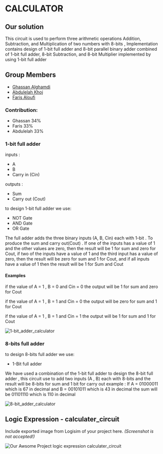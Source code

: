# CALCULATOR
## Our solution
This circuit is used to perform three arithmetic operations Addition, Subtraction, and Multiplication of two numbers with 8-bits , Implementation contains design of 1-bit full adder and 8-bit parallel binary adder combined of 1-bit full adder, 8-bit Subtraction, and 8-bit Multiplier implemented by using 1-bit full adder

## Group Members
[comment]: <> (each group memeber should write his first, middle and last name with link to his GitHub account)
- [Ghassan Alghamdi](https://github.com/ONLYGHASSAN)
- [Abdulelah Khoj](https://github.com/abdulelah-khoj)
- [Faris Aloufi](https://github.com/Farisaloufi)

[comment]: <> (Students should include the contribution percentage of each group member.)
[comment]: <> (Example:)
### Contribution:
- Ghassan 34%
- Faris 33%
- Abdulelah 33%




### 1-bit full adder 
inputs : 
- A
- B
- Carry in (Cin)

outputs : 
- Sum
- Carry out (Cout)

to design 1-bit full adder we use:
- NOT Gate
- AND Gate
- OR Gate

The full adder adds the three binary inputs (A, B, Cin) each with 1-bit . To produce the sum and carry out(Cout) . If one of the inputs has a value of 1 and the other values ​​are zero, then the result will be 1 for sum and zero for Cout, if two of the inputs have a value of 1 and the third input has a value of zero, then the result will be zero for sum and 1 for Cout, and if all inputs have a value of 1 then the result will be 1 for Sum and Cout



#### Examples
if the value of A = 1 , B = 0 and Cin = 0
the output will be 1 for sum and zero for Cout   
 
if the value of A = 1 , B = 1 and Cin = 0
the output will be zero for sum and 1 for Cout  
 
if the value of A = 1 , B = 1 and Cin = 1
the output will be 1 for sum and 1 for Cout   




![1-bit_adder_calculator](https://user-images.githubusercontent.com/123293486/220189469-442db8cf-3d30-440e-a363-78e5449b965d.png)

### 8-bits full adder
to design 8-bits full adder we use:
- 1-Bit full adder

We have used a combination of the 1-bit full adder to design the 8-bit full adder , this circuit use to add two inputs (A , B) each with 8-bits and the result will be 8-bits for sum and 1 bit for carry out
example : 
If A = 01000011 which is 67 in decimal and B = 00101011 which is 43 in decimal the sum will be 01101110 which is 110 in decimal 



![8-bit_adder_calculator](https://user-images.githubusercontent.com/123293486/220189524-00aefbd0-2bd8-4072-942b-3173aaa77eb9.png)

[comment]: <> (Choose one of the following, your choice need to be accepted by Instructor)





## Logic Expression - calculater_circuit
Include exported image from Logisim of your project here. *(Screenshot is not accepted!)*

![Our Awsome Project logic expression calculater_circuit](https://user-images.githubusercontent.com/123293486/219744083-ba5e0230-4e8d-44d2-8db3-dbfb538a8519.png)


